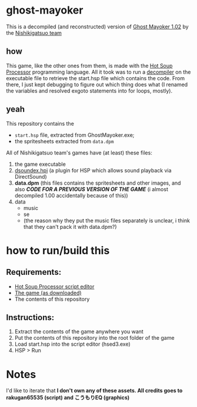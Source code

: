 # ghost-mayoker
This is a decompiled (and reconstructed) version of [Ghost Mayoker 1.02](https://www.freem.ne.jp/win/game/5568) by the [Nishikigatsuo team](https://kohada.ushimairi.com/)

## how
This game, like the other ones from them, is made with the [Hot Soup Processor](https://en.wikipedia.org/wiki/Hot_Soup_Processor) programming language. All it took was to run a [decompiler](https://github.com/YSRKEN/HSP-Decompiler) on the executable file to retrieve the start.hsp file which contains the code. From there, I just kept debugging to figure out which thing does what (I renamed the variables and resolved exgoto statements into for loops, mostly).

## yeah
This repository contains the 
- `start.hsp` file, extracted from GhostMayoker.exe;
- the spritesheets extracted from `data.dpm`
  
All of Nishikigatsuo team's games have (at least) these files:
1. the game executable
2. [dsoundex.hpi](http://taillove.jp/mia/plugin/arc/dsoundex.txt) (a plugin for HSP which allows sound playback via DirectSound)
3. **data.dpm** (this files contains the spritesheets and other images, and also ***CODE FOR A PREVIOUS VERSION OF THE GAME*** (i almost decompiled 1.00 accidentally because of this))
4. data
   - music
   - se
   - (the reason why they put the music files separately is unclear, i think that they can't pack it with data.dpm?)

# how to run/build this
## Requirements:
- [Hot Soup Processor script editor](https://github.com/onitama/OpenHSP)
- [The game (as downloaded)](https://www.freem.ne.jp/win/game/5568)
- The contents of this repository

## Instructions:
 1. Extract the contents of the game anywhere you want
 2. Put the contents of this repository into the root folder of the game
 3. Load start.hsp into the script editor (hsed3.exe)
 4. HSP > Run

# Notes
I'd like to iterate that **I don't own any of these assets. All credits goes to rakugan65535 (script) and こうもりEQ (graphics)**
